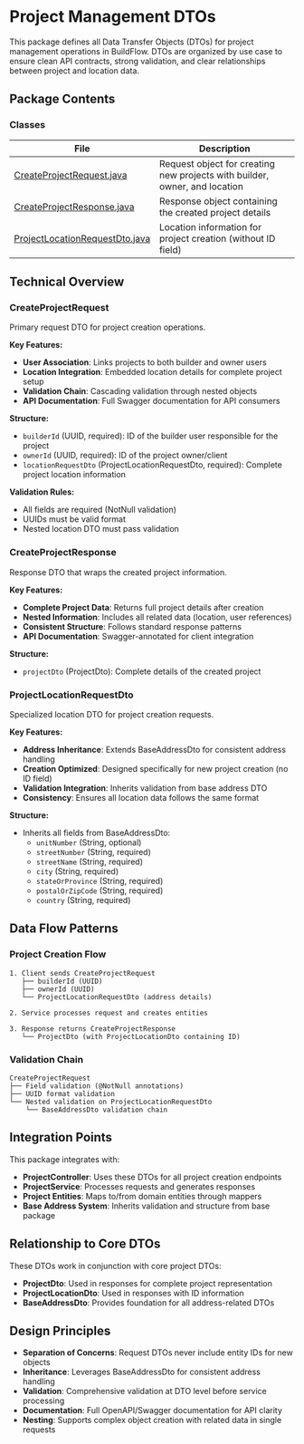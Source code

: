 # Project Management DTOs

This package defines all Data Transfer Objects (DTOs) for project management operations in BuildFlow. DTOs are organized by use case to ensure clean API contracts, strong validation, and clear relationships between project and location data.

## Package Contents

### Classes

| File | Description |
|------|-------------|
| [CreateProjectRequest.java](CreateProjectRequest.java) | Request object for creating new projects with builder, owner, and location |
| [CreateProjectResponse.java](CreateProjectResponse.java) | Response object containing the created project details |
| [ProjectLocationRequestDto.java](ProjectLocationRequestDto.java) | Location information for project creation (without ID field) |

## Technical Overview

### CreateProjectRequest
Primary request DTO for project creation operations.

**Key Features:**
- **User Association**: Links projects to both builder and owner users
- **Location Integration**: Embedded location details for complete project setup
- **Validation Chain**: Cascading validation through nested objects
- **API Documentation**: Full Swagger documentation for API consumers

**Structure:**
- `builderId` (UUID, required): ID of the builder user responsible for the project
- `ownerId` (UUID, required): ID of the project owner/client
- `locationRequestDto` (ProjectLocationRequestDto, required): Complete project location information

**Validation Rules:**
- All fields are required (NotNull validation)
- UUIDs must be valid format
- Nested location DTO must pass validation

### CreateProjectResponse
Response DTO that wraps the created project information.

**Key Features:**
- **Complete Project Data**: Returns full project details after creation
- **Nested Information**: Includes all related data (location, user references)
- **Consistent Structure**: Follows standard response patterns
- **API Documentation**: Swagger-annotated for client integration

**Structure:**
- `projectDto` (ProjectDto): Complete details of the created project

### ProjectLocationRequestDto
Specialized location DTO for project creation requests.

**Key Features:**
- **Address Inheritance**: Extends BaseAddressDto for consistent address handling
- **Creation Optimized**: Designed specifically for new project creation (no ID field)
- **Validation Integration**: Inherits validation from base address DTO
- **Consistency**: Ensures all location data follows the same format

**Structure:**
- Inherits all fields from BaseAddressDto:
  - `unitNumber` (String, optional)
  - `streetNumber` (String, required)
  - `streetName` (String, required)
  - `city` (String, required)
  - `stateOrProvince` (String, required)
  - `postalOrZipCode` (String, required)
  - `country` (String, required)

## Data Flow Patterns

### Project Creation Flow
```
1. Client sends CreateProjectRequest
   ├── builderId (UUID)
   ├── ownerId (UUID)
   └── ProjectLocationRequestDto (address details)

2. Service processes request and creates entities

3. Response returns CreateProjectResponse
   └── ProjectDto (with ProjectLocationDto containing ID)
```

### Validation Chain
```
CreateProjectRequest
├── Field validation (@NotNull annotations)
├── UUID format validation
└── Nested validation on ProjectLocationRequestDto
    └── BaseAddressDto validation chain
```

## Integration Points

This package integrates with:
- **ProjectController**: Uses these DTOs for all project creation endpoints
- **ProjectService**: Processes requests and generates responses
- **Project Entities**: Maps to/from domain entities through mappers
- **Base Address System**: Inherits validation and structure from base package

## Relationship to Core DTOs

These DTOs work in conjunction with core project DTOs:
- **ProjectDto**: Used in responses for complete project representation
- **ProjectLocationDto**: Used in responses with ID information
- **BaseAddressDto**: Provides foundation for all address-related DTOs

## Design Principles

- **Separation of Concerns**: Request DTOs never include entity IDs for new objects
- **Inheritance**: Leverages BaseAddressDto for consistent address handling
- **Validation**: Comprehensive validation at DTO level before service processing
- **Documentation**: Full OpenAPI/Swagger documentation for API clarity
- **Nesting**: Supports complex object creation with related data in single requests
